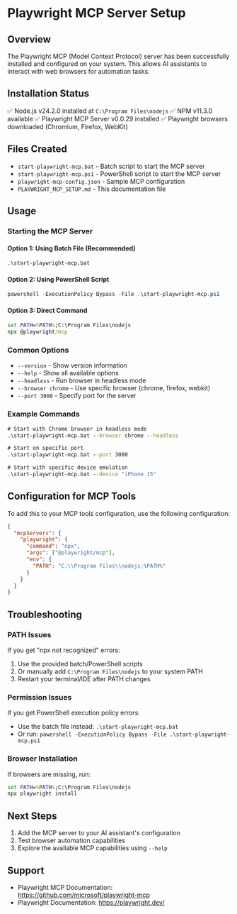 # Playwright MCP Server Setup

## Overview
The Playwright MCP (Model Context Protocol) server has been successfully installed and configured on your system. This allows AI assistants to interact with web browsers for automation tasks.

## Installation Status
✅ Node.js v24.2.0 installed at `C:\Program Files\nodejs`
✅ NPM v11.3.0 available
✅ Playwright MCP Server v0.0.29 installed
✅ Playwright browsers downloaded (Chromium, Firefox, WebKit)

## Files Created
- `start-playwright-mcp.bat` - Batch script to start the MCP server
- `start-playwright-mcp.ps1` - PowerShell script to start the MCP server
- `playwright-mcp-config.json` - Sample MCP configuration
- `PLAYWRIGHT_MCP_SETUP.md` - This documentation file

## Usage

### Starting the MCP Server

#### Option 1: Using Batch File (Recommended)
```cmd
.\start-playwright-mcp.bat
```

#### Option 2: Using PowerShell Script
```powershell
powershell -ExecutionPolicy Bypass -File .\start-playwright-mcp.ps1
```

#### Option 3: Direct Command
```cmd
set PATH=%PATH%;C:\Program Files\nodejs
npx @playwright/mcp
```

### Common Options
- `--version` - Show version information
- `--help` - Show all available options
- `--headless` - Run browser in headless mode
- `--browser chrome` - Use specific browser (chrome, firefox, webkit)
- `--port 3000` - Specify port for the server

### Example Commands
```cmd
# Start with Chrome browser in headless mode
.\start-playwright-mcp.bat --browser chrome --headless

# Start on specific port
.\start-playwright-mcp.bat --port 3000

# Start with specific device emulation
.\start-playwright-mcp.bat --device "iPhone 15"
```

## Configuration for MCP Tools

To add this to your MCP tools configuration, use the following configuration:

```json
{
  "mcpServers": {
    "playwright": {
      "command": "npx",
      "args": ["@playwright/mcp"],
      "env": {
        "PATH": "C:\\Program Files\\nodejs;%PATH%"
      }
    }
  }
}
```

## Troubleshooting

### PATH Issues
If you get "npx not recognized" errors:
1. Use the provided batch/PowerShell scripts
2. Or manually add `C:\Program Files\nodejs` to your system PATH
3. Restart your terminal/IDE after PATH changes

### Permission Issues
If you get PowerShell execution policy errors:
- Use the batch file instead: `.\start-playwright-mcp.bat`
- Or run: `powershell -ExecutionPolicy Bypass -File .\start-playwright-mcp.ps1`

### Browser Installation
If browsers are missing, run:
```cmd
set PATH=%PATH%;C:\Program Files\nodejs
npx playwright install
```

## Next Steps
1. Add the MCP server to your AI assistant's configuration
2. Test browser automation capabilities
3. Explore the available MCP capabilities using `--help`

## Support
- Playwright MCP Documentation: https://github.com/microsoft/playwright-mcp
- Playwright Documentation: https://playwright.dev/
